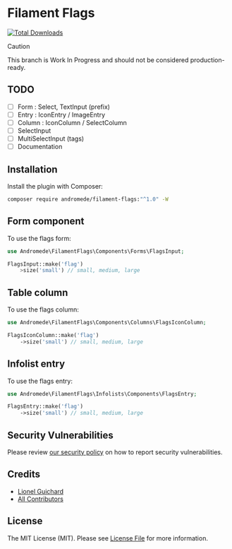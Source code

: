 # Filament Flags

[![Total Downloads](https://img.shields.io/packagist/dt/andromede/filament-flags.svg?style=flat-square)](https://packagist.org/packages/andromede/filament-flags)

> [!CAUTION]
> This branch is Work In Progress and should not be considered production-ready.

## TODO

- [ ] Form : Select, TextInput (prefix)
- [ ] Entry : IconEntry / ImageEntry
- [ ] Column : IconColumn / SelectColumn
- [ ] SelectInput
- [ ] MultiSelectInput (tags)
- [ ] Documentation

## Installation

Install the plugin with Composer:

```bash
composer require andromede/filament-flags:"^1.0" -W
```

## Form component

To use the flags form:

```php
use Andromede\FilamentFlags\Components\Forms\FlagsInput;

FlagsInput::make('flag')
    >size('small') // small, medium, large

```

## Table column

To use the flags column:

```php
use Andromede\FilamentFlags\Components\Columns\FlagsIconColumn;

FlagsIconColumn::make('flag')
    ->size('small') // small, medium, large

```

## Infolist entry

To use the flags entry:

```php
use Andromede\FilamentFlags\Infolists\Components\FlagsEntry;

FlagsEntry::make('flag')
    ->size('small') // small, medium, large

```

## Security Vulnerabilities

Please review [our security policy](../../security/policy) on how to report security vulnerabilities.

## Credits

- [Lionel Guichard](https://github.com/lguichard)
- [All Contributors](../../contributors)

## License

The MIT License (MIT). Please see [License File](LICENSE.md) for more information.
